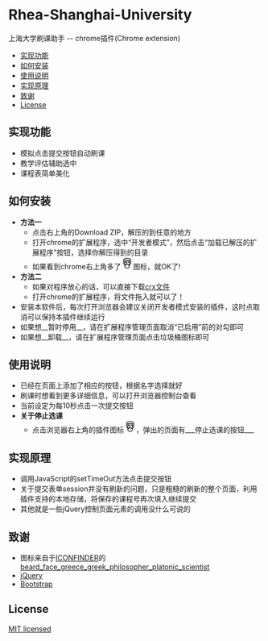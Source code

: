 # Rhea-Shanghai-University
上海大学刷课助手 -- chrome插件(Chrome extension)

- [实现功能](https://github.com/alfredcai/Rhea#实现功能)
- [如何安装](https://github.com/alfredcai/Rhea#如何安装)
- [使用说明](https://github.com/alfredcai/Rhea#使用说明)
- [实现原理](https://github.com/alfredcai/Rhea#实现原理)
- [致谢](https://github.com/alfredcai/Rhea#致谢)
- [License](https://github.com/alfredcai/Rhea#license)

## 实现功能
- 模拟点击提交按钮自动刷课
- 教学评估辅助选中
- 课程表简单美化

## 如何安装
- __方法一__
	- 点击右上角的Download ZIP，解压的到任意的地方
	- 打开chrome的扩展程序，选中“开发者模式”，然后点击“加载已解压的扩展程序”按钮，选择你解压得到的目录
	- 如果看到chrome右上角多了![icon](icons/Aristotle_24.png)图标，就OK了!
- __方法二__
	- 如果对程序放心的话，可以直接下载[crx文件](dist/Rhea.crx)
	- 打开chrome的扩展程序，将文件拖入就可以了！	
- 安装本软件后，每次打开浏览器会建议关闭开发者模式安装的插件，这时点取消可以保持本插件继续运行
- 如果想__暂时停用__，请在扩展程序管理页面取消“已启用”前的对勾即可
- 如果想__卸载__，请在扩展程序管理页面点击垃圾桶图标即可

## 使用说明
- 已经在页面上添加了相应的按钮，根据名字选择就好
- 刷课时想看到更多详细信息，可以打开浏览器控制台查看
- 当前设定为每10秒点击一次提交按钮
- __关于停止选课__
	- 点击浏览器右上角的插件图标![icon](icons/Aristotle_24.png)，弹出的页面有___停止选课的按钮___

## 实现原理
- 调用JavaScript的setTimeOut方法点击提交按钮
- 关于提交表单session并没有刷新的问题，只是粗糙的刷新的整个页面，利用插件支持的本地存储，将保存的课程号再次填入继续提交
- 其他就是一些jQuery控制页面元素的调用没什么可说的

## 致谢
- 图标来自于[ICONFINDER](https://www.iconfinder.com/)的[beard_face_greece_greek_philosopher_platonic_scientist](https://www.iconfinder.com/icons/362069/aristotle_avatar_beard_face_greece_greek_philosopher_platonic_scientist_icon)
- [jQuery](http://jquery.com)
- [Bootstrap](http://getbootstrap.com)

## License

[MIT licensed](LICENSE)

